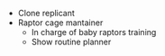 * Clone replicant
* Raptor cage mantainer
  * In charge of baby raptors training
  * Show routine planner
